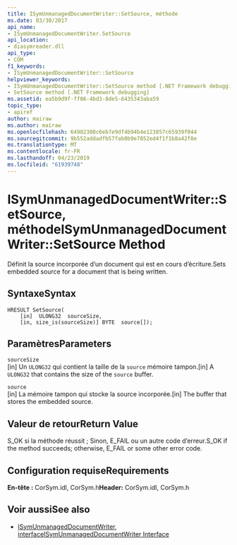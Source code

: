```yaml
---
title: ISymUnmanagedDocumentWriter::SetSource, méthode
ms.date: 03/30/2017
api_name:
- ISymUnmanagedDocumentWriter.SetSource
api_location:
- diasymreader.dll
api_type:
- COM
f1_keywords:
- ISymUnmanagedDocumentWriter::SetSource
helpviewer_keywords:
- ISymUnmanagedDocumentWriter::SetSource method [.NET Framework debugging]
- SetSource method [.NET Framework debugging]
ms.assetid: ea5b9d9f-ff06-4bd3-8de5-6435343aba59
topic_type:
- apiref
author: mairaw
ms.author: mairaw
ms.openlocfilehash: 64982308c6eb7e9df4b94b4e123857c65939f044
ms.sourcegitcommit: 9b552addadfb57fab0b9e7852ed4f1f1b8a42f8e
ms.translationtype: MT
ms.contentlocale: fr-FR
ms.lasthandoff: 04/23/2019
ms.locfileid: "61939748"
---
```

# <a name="isymunmanageddocumentwritersetsource-method"></a><span data-ttu-id="65292-102">ISymUnmanagedDocumentWriter::SetSource, méthode</span><span class="sxs-lookup"><span data-stu-id="65292-102">ISymUnmanagedDocumentWriter::SetSource Method</span></span>
<span data-ttu-id="65292-103">Définit la source incorporée d’un document qui est en cours d’écriture.</span><span class="sxs-lookup"><span data-stu-id="65292-103">Sets embedded source for a document that is being written.</span></span>  
  
## <a name="syntax"></a><span data-ttu-id="65292-104">Syntaxe</span><span class="sxs-lookup"><span data-stu-id="65292-104">Syntax</span></span>  
  
```  
HRESULT SetSource(  
    [in]  ULONG32  sourceSize,  
    [in, size_is(sourceSize)] BYTE  source[]);  
```  
  
## <a name="parameters"></a><span data-ttu-id="65292-105">Paramètres</span><span class="sxs-lookup"><span data-stu-id="65292-105">Parameters</span></span>  
 `sourceSize`  
 <span data-ttu-id="65292-106">[in] Un `ULONG32` qui contient la taille de la `source` mémoire tampon.</span><span class="sxs-lookup"><span data-stu-id="65292-106">[in] A `ULONG32` that contains the size of the `source` buffer.</span></span>  
  
 `source`  
 <span data-ttu-id="65292-107">[in] La mémoire tampon qui stocke la source incorporée.</span><span class="sxs-lookup"><span data-stu-id="65292-107">[in] The buffer that stores the embedded source.</span></span>  
  
## <a name="return-value"></a><span data-ttu-id="65292-108">Valeur de retour</span><span class="sxs-lookup"><span data-stu-id="65292-108">Return Value</span></span>  
 <span data-ttu-id="65292-109">S_OK si la méthode réussit ; Sinon, E_FAIL ou un autre code d’erreur.</span><span class="sxs-lookup"><span data-stu-id="65292-109">S_OK if the method succeeds; otherwise, E_FAIL or some other error code.</span></span>  
  
## <a name="requirements"></a><span data-ttu-id="65292-110">Configuration requise</span><span class="sxs-lookup"><span data-stu-id="65292-110">Requirements</span></span>  
 <span data-ttu-id="65292-111">**En-tête :** CorSym.idl, CorSym.h</span><span class="sxs-lookup"><span data-stu-id="65292-111">**Header:** CorSym.idl, CorSym.h</span></span>  
  
## <a name="see-also"></a><span data-ttu-id="65292-112">Voir aussi</span><span class="sxs-lookup"><span data-stu-id="65292-112">See also</span></span>

- [<span data-ttu-id="65292-113">ISymUnmanagedDocumentWriter, interface</span><span class="sxs-lookup"><span data-stu-id="65292-113">ISymUnmanagedDocumentWriter Interface</span></span>](../../../../docs/framework/unmanaged-api/diagnostics/isymunmanageddocumentwriter-interface.md)
